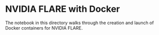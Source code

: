 # NVIDIA FLARE with Docker

The notebook in this directory walks through the creation and launch of Docker containers for NVIDIA FLARE.
